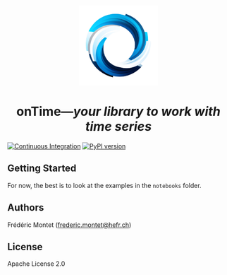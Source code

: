 <div align="center">
    <img src="res/ontime-logo.png" width="180" title="hover text">
    <h1>onTime—<i>your library to work with time series</i></h1>
</div>

[![Continuous Integration](https://github.com/fredmontet/ontime/actions/workflows/ci.yml/badge.svg)](https://github.com/fredmontet/ontime/actions/workflows/ci.yml)
[![PyPI version](https://badge.fury.io/py/ontime.svg)](https://badge.fury.io/py/ontime)

## Getting Started

For now, the best is to look at the examples in the `notebooks` folder.

## Authors

Frédéric Montet (frederic.montet@hefr.ch)

## License

Apache License 2.0
